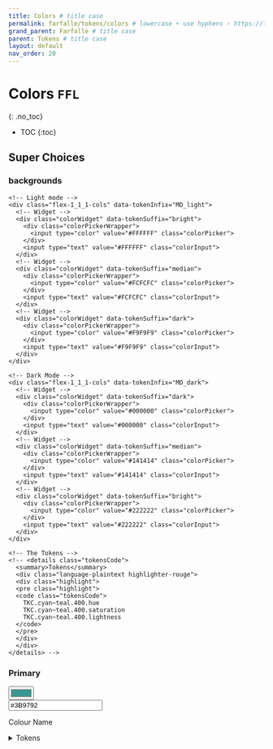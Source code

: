 ```yaml
---
title: Colors # title case
permalink: farfalle/tokens/colors # lowercase + use hyphens › https://tinyurl.com/27kmc4rb
grand_parent: Farfalle # title case
parent: Tokens # title case
layout: default
nav_order: 20
---
```

<script type="text/javascript" src="{{site.baseurl}}/assets/js/libs/chroma.min.js" defer></script>
<script type="text/javascript" src="{{site.baseurl}}/assets/js/pasta.js" defer></script>
<script type="text/javascript" src="{{site.baseurl}}/assets/js/pasta-colors.js" defer></script>


# Colors `FFL`
{: .no_toc}
<!-- ↑ skips H1 inside TOC -->

- TOC
{:toc}


## Super Choices


<div class="colorSystem" data-tokenPrefix="TKUI_SC.">

  <h3>backgrounds</h3>

  <!-- Backgrounds -->
  <div class="colorBackgroundSelections" data-tokenInfix="background">

    <!-- Light mode -->
    <div class="flex-1_1_1-cols" data-tokenInfix="MD_light">
      <!-- Widget -->
      <div class="colorWidget" data-tokenSuffix="bright">
        <div class="colorPickerWrapper">
          <input type="color" value="#FFFFFF" class="colorPicker">
        </div>
        <input type="text" value="#FFFFFF" class="colorInput">
      </div>
      <!-- Widget -->
      <div class="colorWidget" data-tokenSuffix="median">
        <div class="colorPickerWrapper">
          <input type="color" value="#FCFCFC" class="colorPicker">
        </div>
        <input type="text" value="#FCFCFC" class="colorInput">
      </div>
      <!-- Widget -->
      <div class="colorWidget" data-tokenSuffix="dark">
        <div class="colorPickerWrapper">
          <input type="color" value="#F9F9F9" class="colorPicker">
        </div>
        <input type="text" value="#F9F9F9" class="colorInput">
      </div>
    </div>

    <!-- Dark Mode -->
    <div class="flex-1_1_1-cols" data-tokenInfix="MD_dark">
      <!-- Widget -->
      <div class="colorWidget" data-tokenSuffix="dark">
        <div class="colorPickerWrapper">
          <input type="color" value="#000000" class="colorPicker">
        </div>
        <input type="text" value="#000000" class="colorInput">
      </div>
      <!-- Widget -->
      <div class="colorWidget" data-tokenSuffix="median">
        <div class="colorPickerWrapper">
          <input type="color" value="#141414" class="colorPicker">
        </div>
        <input type="text" value="#141414" class="colorInput">
      </div>
      <!-- Widget -->
      <div class="colorWidget" data-tokenSuffix="bright">
        <div class="colorPickerWrapper">
          <input type="color" value="#222222" class="colorPicker">
        </div>
        <input type="text" value="#222222" class="colorInput">
      </div>
    </div>

    <!-- The Tokens -->
    <!-- <details class="tokensCode">
      <summary>Tokens</summary>
      <div class="language-plaintext highlighter-rouge">
      <div class="highlight">
      <pre class="highlight">
      <code class="tokensCode">
        TKC.cyan~teal.400.hue
        TKC.cyan~teal.400.saturation
        TKC.cyan~teal.400.lightness
      </code>
      </pre>
      </div>
      </div>
    </details> -->
  </div>
  <!-- End Backgrounds -->




<!-- Colors -->

  <div class="colorStructure" data-tokenInfix="primary">
    <h3>Primary</h3>
    <!-- Widget -->
    <div class="colorWidget">
      <div class="colorPickerWrapper">
        <input type="color" value="#3B9792" class="colorPicker">
      </div>
      <input type="text" value="#3B9792" class="colorInput">
    </div>
    <p class="colorLabel">Colour Name</p>
    <!-- The Tokens -->
    <details>
      <summary>Tokens</summary>
      <div  class="flex-1_1-cols">

        <!-- SCSS -->
        <div class="language-plaintext highlighter-rouge">
        <div class="highlight">
        <pre class="highlight">
        <code class="tokensCodeScss">
          TKC.cyan~teal.400.hue
          TKC.cyan~teal.400.saturation
          TKC.cyan~teal.400.lightness
        </code>
        </pre>
        </div>
        </div>

        <!-- Figma -->
        <div class="language-plaintext highlighter-rouge">
        <div class="highlight">
        <pre class="highlight">
        <code class="tokensCodeFigma">
          TKC.cyan~teal.400.hue
          TKC.cyan~teal.400.saturation
          TKC.cyan~teal.400.lightness
        </code>
        </pre>
        </div>
        </div>

      </div>
    </details>
    <!-- The Color Table   -->
    <table class="headless">
      <thead>
        <tr>
          <th>Name</th>
          <th>Criterion</th>
          <th>LCH</th>
          <th>HEX</th>
          <th></th>
        </tr>
      </thead>
      <tbody>
        <tr>
          <td>Control Fill</td>
          <td>Criterion 1.4.3 & 6 Level</td>
          <td></td>
          <td></td>
          <td></td>
        </tr>
        <tr data-tokenSuffix="controlFill.whiteText.AA">
          <td>With white text</td>
          <td>AA</td>
          <td class="colorLCHvalue">lch(0,0,0)</td>
          <td class="colorHEXvalue">#000000</td>
          <td><div class="colorChip"></div></td>
        </tr>
        <tr data-tokenSuffix="controlFill.whiteText.AAA">
          <td>With white text</td>
          <td>AAA</td>
          <td class="colorLCHvalue">lch(0,0,0)</td>
          <td class="colorHEXvalue">#000000</td>
          <td><div class="colorChip"></div></td>
        </tr>
        <tr data-tokenSuffix="controlFill.blackText.AA">
          <td>With black text</td>
          <td>AA</td>
          <td class="colorLCHvalue">lch(0,0,0)</td>
          <td class="colorHEXvalue">#000000</td>
          <td><div class="colorChip"></div></td>
        </tr>
        <tr data-tokenSuffix="controlFill.blackText.AAA">
          <td>With black text</td>
          <td>AAA</td>
          <td class="colorLCHvalue">lch(0,0,0)</td>
          <td class="colorHEXvalue">#000000</td>
          <td><div class="colorChip"></div></td>
        </tr>
        <tr>
          <td>Text</td>
          <td></td>
          <td></td>
          <td></td>
          <td></td>
        </tr>
        <tr data-tokenSuffix="text.large.AA">
          <td>Text ≧ 18pt (large)</td>
          <td>AA</td>
          <td class="colorLCHvalue">lch(0,0,0)</td>
          <td class="colorHEXvalue">#000000</td>
          <td><div class="colorChip"></div></td>
        </tr>
        <tr data-tokenSuffix="text.large.AAA">
          <td>Text ≧ 18pt (large)</td>
          <td>AAA</td>
          <td class="colorLCHvalue">lch(0,0,0)</td>
          <td class="colorHEXvalue">#000000</td>
          <td><div class="colorChip"></div></td>
        </tr>
        <tr>
          <td>Small text and outlines</td>
          <td></td>
          <td></td>
          <td></td>
          <td></td>
        </tr>
        <tr data-tokenSuffix="text.standard.AA">
          <td>Text < 18pt (standard)</td>
          <td>AA</td>
          <td class="colorLCHvalue">lch(0,0,0)</td>
          <td class="colorHEXvalue">#000000</td>
          <td><div class="colorChip"></div></td>
        </tr>
        <tr data-tokenSuffix="text.standard.AAA">
          <td>Text < 18pt</td>
          <td>AAA</td>
          <td class="colorLCHvalue">lch(0,0,0)</td>
          <td class="colorHEXvalue">#000000</td>
          <td><div class="colorChip"></div></td>
        </tr>
      </tbody>
    </table>
  </div>


  <div class="colorStructure" data-tokenInfix="secondary">
    <h3>Secondary</h3>
    <!-- Widget -->
    <div class="colorWidget">
      <div class="colorPickerWrapper">
        <input type="color" value="#E05F1F" class="colorPicker">
      </div>
      <input type="text" value="#E05F1F" class="colorInput">
    </div>
    <p class="colorLabel">Colour Name</p>
    <!-- The Tokens -->
    <details>
      <summary>Tokens</summary>
      <div  class="flex-1_1-cols">

        <!-- SCSS -->
        <div class="language-plaintext highlighter-rouge">
        <div class="highlight">
        <pre class="highlight">
        <code class="tokensCodeScss">
          TKC.cyan~teal.400.hue
          TKC.cyan~teal.400.saturation
          TKC.cyan~teal.400.lightness
        </code>
        </pre>
        </div>
        </div>

        <!-- Figma -->
        <div class="language-plaintext highlighter-rouge">
        <div class="highlight">
        <pre class="highlight">
        <code class="tokensCodeFigma">
          TKC.cyan~teal.400.hue
          TKC.cyan~teal.400.saturation
          TKC.cyan~teal.400.lightness
        </code>
        </pre>
        </div>
        </div>

      </div>
    </details>
    <!-- The Color Table   -->
    <table class="headless">
      <thead>
        <tr>
          <th>Name</th>
          <th>Criterion</th>
          <th>LCH</th>
          <th>HEX</th>
          <th></th>
        </tr>
      </thead>
      <tbody>
        <tr>
          <td>Control Fill</td>
          <td>Criterion 1.4.3 & 6 Level</td>
          <td></td>
          <td></td>
          <td></td>
        </tr>
        <tr data-tokenSuffix="controlFill.whiteText.AA">
          <td>With white text</td>
          <td>AA</td>
          <td class="colorLCHvalue">lch(0,0,0)</td>
          <td class="colorHEXvalue">#000000</td>
          <td><div class="colorChip"></div></td>
        </tr>
        <tr data-tokenSuffix="controlFill.whiteText.AAA">
          <td>With white text</td>
          <td>AAA</td>
          <td class="colorLCHvalue">lch(0,0,0)</td>
          <td class="colorHEXvalue">#000000</td>
          <td><div class="colorChip"></div></td>
        </tr>
        <tr data-tokenSuffix="controlFill.blackText.AA">
          <td>With black text</td>
          <td>AA</td>
          <td class="colorLCHvalue">lch(0,0,0)</td>
          <td class="colorHEXvalue">#000000</td>
          <td><div class="colorChip"></div></td>
        </tr>
        <tr data-tokenSuffix="controlFill.blackText.AAA">
          <td>With black text</td>
          <td>AAA</td>
          <td class="colorLCHvalue">lch(0,0,0)</td>
          <td class="colorHEXvalue">#000000</td>
          <td><div class="colorChip"></div></td>
        </tr>
        <tr>
          <td>Text</td>
          <td></td>
          <td></td>
          <td></td>
          <td></td>
        </tr>
        <tr data-tokenSuffix="text.large.AA">
          <td>Text ≧ 18pt (large)</td>
          <td>AA</td>
          <td class="colorLCHvalue">lch(0,0,0)</td>
          <td class="colorHEXvalue">#000000</td>
          <td><div class="colorChip"></div></td>
        </tr>
        <tr data-tokenSuffix="text.large.AAA">
          <td>Text ≧ 18pt (large)</td>
          <td>AAA</td>
          <td class="colorLCHvalue">lch(0,0,0)</td>
          <td class="colorHEXvalue">#000000</td>
          <td><div class="colorChip"></div></td>
        </tr>
        <tr>
          <td>Small text and outlines</td>
          <td></td>
          <td></td>
          <td></td>
          <td></td>
        </tr>
        <tr data-tokenSuffix="text.standard.AA">
          <td>Text < 18pt (standard)</td>
          <td>AA</td>
          <td class="colorLCHvalue">lch(0,0,0)</td>
          <td class="colorHEXvalue">#000000</td>
          <td><div class="colorChip"></div></td>
        </tr>
        <tr data-tokenSuffix="text.standard.AAA">
          <td>Text < 18pt</td>
          <td>AAA</td>
          <td class="colorLCHvalue">lch(0,0,0)</td>
          <td class="colorHEXvalue">#000000</td>
          <td><div class="colorChip"></div></td>
        </tr>
      </tbody>
    </table>
  </div>


</div>





## Main Colors

<table class="colorTable">
    <!-- <caption>vertical-align</caption> -->
    <thead>
        <tr>
            <th>Tokens</th>
            <th>Value</th>
            <th></th>
        </tr>
    </thead>
    <tbody>
        <tr>
            <td><strong>Primary ↓</strong></td>
            <td></td>
            <td></td>
        </tr>
        <tr data-colorValue="hsla(177, 44%, 51%, 1.00)">
            <td>TKC-cyan~teal-300</td>
            <td></td>
            <td></td>
        </tr>
        <tr data-colorValue="hsla(177, 44%, 41%, 1.00)">
            <td>TKC-cyan~teal-400</td>
            <td></td>
            <td></td>
        </tr>
        <tr data-colorValue="hsla(176, 44%, 31%, 1.00)">
            <td>TKC-cyan~teal-500</td>
            <td></td>
            <td></td>
        </tr>
        <tr>
            <td><strong>Secondary ↓</strong></td>
            <td></td>
            <td></td>
        </tr>
        <tr data-colorValue="hsla(20, 76%, 60%, 1.00)">
            <td>TKC-orange~chocolate-300</td>
            <td></td>
            <td></td>
        </tr>
        <tr data-colorValue="hsla(20, 76%, 50%, 1.00)">
            <td>TKC-orange~chocolate-400</td>
            <td></td>
            <td></td>
        </tr>
        <tr data-colorValue="hsla(20, 76%, 40%, 1.00)">
            <td>TKC-orange~chocolate-500</td>
            <td></td>
            <td></td>
        </tr>
   </tbody>
</table>


## Grays

<table class="colorTable">
    <!-- <caption>vertical-align</caption> -->
    <thead>
        <tr>
            <th>Tokens</th>
            <th>Value</th>
            <th></th>
        </tr>
    </thead>
    <tbody>
        <tr data-colorValue="hsla(104, 100%, 100%, 1.00)">
            <td><strong>white</strong></td>
            <td></td>
            <td></td>
        </tr>
        <tr>
            <td class="textfaded"><strong>Brights Domain</strong></td>
            <td class="textfaded">(None)</td>
            <td></td>
        </tr>
        <tr>
            <td><strong>Grays Domain ↓</strong></td>
            <td></td>
            <td></td>
        </tr>
        <tr data-colorValue="hsla(109, 0%, 96%, 1.00)">
            <td>TKC-gray-100</td>
            <td></td>
            <td></td>
        </tr>
        <tr data-colorValue="hsla(109, 0%, 89%, 1.00)">
            <td>TKC-gray-200</td>
            <td></td>
            <td></td>
        </tr>
        <tr data-colorValue="hsla(109, 0%, 73%, 1.00)">
            <td>TKC-gray-300</td>
            <td></td>
            <td></td>
        </tr>
        <tr data-colorValue="hsla(109, 0%, 44%, 1.00)">
            <td>TKC-gray-400</td>
            <td></td>
            <td></td>
        </tr>
        <tr data-colorValue="hsla(109, 0%, 29%, 1.00)">
            <td>TKC-gray-500</td>
            <td></td>
            <td></td>
        </tr>
        <tr>
            <td><strong>Darks Domain ↓</strong></td>
            <td></td>
            <td></td>
        </tr>
        <tr data-colorValue="hsla(109, 0%, 14%, 1.00)">
            <td>TKC-dark-400</td>
            <td></td>
            <td></td>
        </tr>
        <tr data-colorValue="hsla(0, 0%, 0%, 1.00)">
            <td><strong>black</strong></td>
            <td></td>
            <td></td>
        </tr>
    </tbody>
</table>
